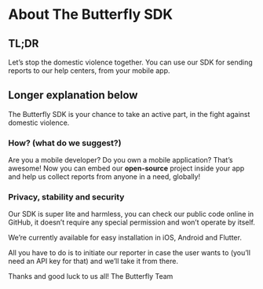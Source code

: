 # About The Butterfly SDK

## TL;DR
Let’s stop the domestic violence together. You can use our SDK for sending reports to our help centers, from your mobile app.


## Longer explanation below

The Butterfly SDK is your chance to take an active part, in the fight against domestic violence.

### How? (what do we suggest?)
Are you a mobile developer? Do you own a mobile application? That’s awesome! Now you can embed our **open-source** project inside your app and help us collect reports from anyone in a need, globally!

### Privacy, stability and security
Our SDK is super lite and harmless, you can check our public code online in GitHub, it doesn’t require any special permission and won’t operate by itself.

We’re currently available for easy installation in iOS, Android and Flutter.

All you have to do is to initiate our reporter in case the user wants to (you’ll need an API key for that) and we’ll take it from there.

Thanks and good luck to us all!
The Butterfly Team
